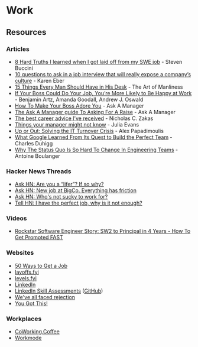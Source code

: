 # Work

## Resources

### Articles

* [8 Hard Truths I learned when I got laid off from my SWE job](https://www.stevenbuccini.com/8-hard-truths-on-getting-laid-off) - Steven Buccini
* [10 questions to ask in a job interview that will really expose a company’s culture](https://www.fastcompany.com/90622890/10-questions-to-ask-in-a-job-interview-that-will-really-expose-a-companys-culture) - Karen Eber
* [15 Things Every Man Should Have in His Desk](https://www.artofmanliness.com/career-wealth/career/15-things-every-man-should-have-in-his-desk/) - The Art of Manliness
* [If Your Boss Could Do Your Job, You’re More Likely to Be Happy at Work](https://hbr.org/2016/12/if-your-boss-could-do-your-job-youre-more-likely-to-be-happy-at-work) - Benjamin Artz, Amanda Goodall, Andrew J. Oswald
* [How To Make Your Boss Adore You](https://www.askamanager.org/2014/08/how-to-make-your-boss-adore-you.html) - Ask A Manager
* [The Ask A Manager guide To Asking For A Raise](https://www.askamanager.org/2018/02/the-ask-a-manager-guide-to-asking-for-a-raise.html) - Ask A Manager
* [The best career advice I’ve received](https://humanwhocodes.com/blog/2013/10/15/the-best-career-advice-ive-received/) - Nicholas C. Zakas
* [Things your manager might not know](https://jvns.ca/blog/things-your-manager-might-not-know/) - Julia Evans
* [Up or Out: Solving the IT Turnover Crisis](https://thedailywtf.com/articles/up-or-out-solving-the-it-turnover-crisis) - Alex Papadimoulis
* [What Google Learned From Its Quest to Build the Perfect Team](https://www.nytimes.com/2016/02/28/magazine/what-google-learned-from-its-quest-to-build-the-perfect-team.html) - Charles Duhigg
* [Why The Status Quo Is So Hard To Change In Engineering Teams](https://www.okayhq.com/blog/status-quo-is-so-hard-to-change-in-engineering-teams) - Antoine Boulanger

### Hacker News Threads

* [Ask HN: Are you a “lifer”? If so why?](https://news.ycombinator.com/item?id=33794293)
* [Ask HN: New job at BigCo. Everything has friction](https://news.ycombinator.com/item?id=31669338)
* [Ask HN: Who's not sucky to work for?](https://news.ycombinator.com/item?id=29099746)
* [Tell HN: I have the perfect job, why is it not enough?](https://news.ycombinator.com/item?id=32059666)

### Videos

* [Rockstar Software Engineer Story: SW2 to Principal in 4 Years - How To Get Promoted FAST](https://www.youtube.com/watch?v=3\_Ue0tweDkE)

### Websites

* [50 Ways to Get a Job](https://50waystogetajob.com/)
* [layoffs.fyi](https://layoffs.fyi/)
* [levels.fyi](https://www.levels.fyi/)
* [LinkedIn](https://it.linkedin.com/)
* [LinkedIn Skill Assessments](https://ebazhanov.github.io/linkedin-skill-assessments-quizzes/) ([GitHub](https://github.com/Ebazhanov/linkedin-skill-assessments-quizzes))
* [We've all faced rejection](https://rejected.us/)
* [You Got This!](https://yougotthis.io/)

### Workplaces

* [CoWorking.Coffee](https://www.coworking.coffee/)
* [Workmode](https://workmode.co/)

